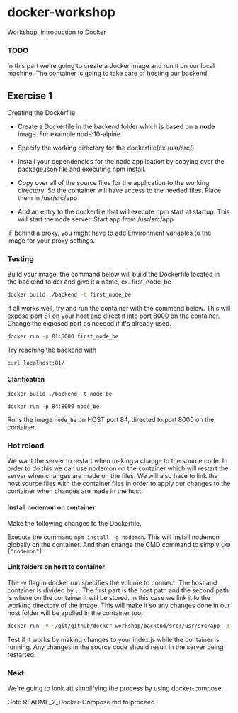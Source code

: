 # docker-workshop
Workshop, introduction to Docker

### TODO
In this part we're going to create a docker image and run it on our local machine. The container is going to take care of hosting our backend.

## Exercise 1
Creating the Dockerfile

+ Create a Dockerfile in the backend folder which is based on a **node** image. For example node:10-alpine. 

+ Specify the working directory for the dockerfile(ex /usr/src/)

+ Install your dependencies for the node application by copying over the package.json file and executing npm install. 

+ Copy over all of the source files for the application to the working directory. So the container will have access to the needed files. Place them in /usr/src/app

+ Add an entry to the dockerfile that will execute npm start at startup. This will start the node server. Start app from /usr/src/app

IF behind a proxy, you might have to add Environment variables to the image for your proxy settings.

### Testing
Build your image, the command below will build the Dockerfile located in the backend folder and give it a name, ex.  first_node_be
```bash
docker build ./backend -t first_node_be
```

If all works well, try and run the container with the command below. This will expose port 81 on your host and direct it into port 8000 on the container. Change the exposed port as needed if it's already used.

```bash
docker run -p 81:8000 first_node_be
```
Try reaching the backend with
```bash
curl localhost:81/
```

#### Clarification
`docker build ./backend -t node_be`

`docker run -p 84:8000 node_be`

Runs the image `node_be` on HOST port 84, directed to port 8000 on the container. 

### Hot reload
We want the server to restart when making a change to the source code. In order to do this we can use nodemon on the container which will restart the server when changes are made on the files. We will also have to link the host source files with the container files in order to apply our changes to the container when changes are made in the host.

#### Install nodemon on container
Make the following changes to the Dockerfile.

Execute the command `npm install -g nodemon`. This will install nodemon globally on the container. And then change the CMD command to simply `CMD ["nodemon"]`

#### Link folders on host to container
The -v flag in docker run specifies the volume to connect. The host and container is divided by `:`. The first part is the host path and the second path is where on the container it will be stored. In this case we link it to the working directory of the image. This will make it so any changes done in our host folder will be applied in the container too.
```bash
docker run -v ~/git/github/docker-workshop/backend/src:/usr/src/app -p 84:8000 node_be
```

Test if it works by making changes to your index.js while the container is running. Any changes in the source code should result in the server being restarted.

### Next
We're going to look att simplifying the process by using docker-compose.

Goto README_2_Docker-Compose.md to proceed
